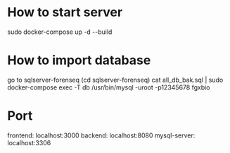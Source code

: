 # How to start server

sudo docker-compose up -d --build
# How to import database

go to sqlserver-forenseq (cd sqlserver-forenseq)
cat all_db_bak.sql | sudo docker-compose exec -T db /usr/bin/mysql -uroot -p12345678 fgxbio

# Port

frontend: localhost:3000
backend: localhost:8080
mysql-server: localhost:3306
